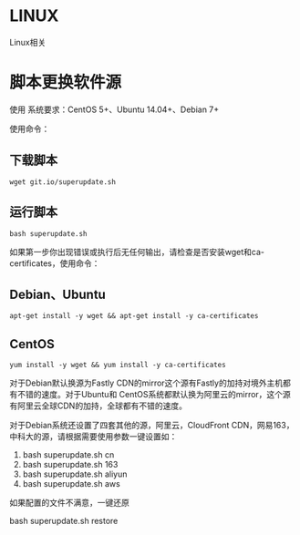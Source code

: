 # LINUX
Linux相关



# 脚本更换软件源
使用
系统要求：CentOS 5+、Ubuntu 14.04+、Debian 7+

使用命令：

## 下载脚本
```
wget git.io/superupdate.sh
```
## 运行脚本
```
bash superupdate.sh
```
如果第一步你出现错误或执行后无任何输出，请检查是否安装wget和ca-certificates，使用命令：

## Debian、Ubuntu
```
apt-get install -y wget && apt-get install -y ca-certificates
```
## CentOS
```
yum install -y wget && yum install -y ca-certificates
```
对于Debian默认换源为Fastly CDN的mirror这个源有Fastly的加持对境外主机都有不错的速度。对于Ubuntu和 CentOS系统都默认换为阿里云的mirror，这个源有阿里云全球CDN的加持，全球都有不错的速度。

对于Debian系统还设置了四套其他的源，阿里云，CloudFront CDN，网易163，中科大的源，请根据需要使用参数一键设置如：

1. bash superupdate.sh cn
2. bash superupdate.sh 163
3. bash superupdate.sh aliyun
4. bash superupdate.sh aws

如果配置的文件不满意，一键还原

bash superupdate.sh restore
